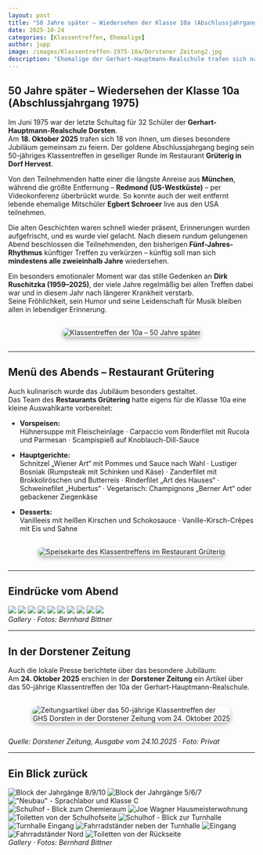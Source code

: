 ```yaml
---
layout: post
title: "50 Jahre später – Wiedersehen der Klasse 10a (Abschlussjahrgang 1975)"
date: 2025-10-24
categories: [Klassentreffen, Ehemalige]
author: jupp
image: /images/Klassentreffen-1975-10a/Dorstener Zeitung2.jpg
description: "Ehemalige der Gerhart-Hauptmann-Realschule trafen sich nach 50 Jahren in geselliger Runde – mit einem digitalen Gruß aus den USA und einem stillen Gedenken an Dirk Ruschitzka."
---
```


## 50 Jahre später – Wiedersehen der Klasse 10a (Abschlussjahrgang 1975)

Im Juni 1975 war der letzte Schultag für 32 Schüler der **Gerhart-Hauptmann-Realschule Dorsten**.  
Am **18. Oktober 2025** trafen sich 18 von ihnen, um dieses besondere Jubiläum gemeinsam zu feiern. Der goldene Abschlussjahrgang beging sein 50-jähriges Klassentreffen in geselliger Runde im Restaurant **Grüterig in Dorf Hervest**.

Von den Teilnehmenden hatte einer die längste Anreise aus **München**, während die größte Entfernung – **Redmond (US-Westküste)** – per Videokonferenz überbrückt wurde. So konnte auch der weit entfernt lebende ehemalige Mitschüler **Egbert Schroeer** live aus den USA teilnehmen.

Die alten Geschichten waren schnell wieder präsent, Erinnerungen wurden aufgefrischt, und es wurde viel gelacht. Nach diesem rundum gelungenen Abend beschlossen die Teilnehmenden, den bisherigen **Fünf-Jahres-Rhythmus** künftiger Treffen zu verkürzen – künftig soll man sich **mindestens alle zweieinhalb Jahre** wiedersehen.

Ein besonders emotionaler Moment war das stille Gedenken an **Dirk Ruschitzka (1959–2025)**, der viele Jahre regelmäßig bei allen Treffen dabei war und in diesem Jahr nach längerer Krankheit verstarb.  
Seine Fröhlichkeit, sein Humor und seine Leidenschaft für Musik bleiben allen in lebendiger Erinnerung.

<div style="display:flex;justify-content:center;margin:30px 0;">
  <img src="/images/Klassentreffen-1975-10a/20251020_111928.jpg"
       alt="Klassentreffen der 10a – 50 Jahre später"
       style="max-width:90%;border-radius:12px;box-shadow:0 4px 10px rgba(0,0,0,0.3);">
</div>

---

## Menü des Abends – Restaurant Grütering

Auch kulinarisch wurde das Jubiläum besonders gestaltet.  
Das Team des **Restaurants Grütering** hatte eigens für die Klasse 10a eine kleine Auswahlkarte vorbereitet:

- **Vorspeisen:**  
  Hühnersuppe mit Fleischeinlage · Carpaccio vom Rinderfilet mit Rucola und Parmesan · Scampispieß auf Knoblauch-Dill-Sauce  

- **Hauptgerichte:**  
  Schnitzel „Wiener Art“ mit Pommes und Sauce nach Wahl · Lustiger Bosniak (Rumpsteak mit Schinken und Käse) ·
  Zanderfilet mit Brokkoliröschen und Butterreis · Rinderfilet „Art des Hauses“ · Schweinefilet „Hubertus“ ·
  Vegetarisch: Champignons „Berner Art“ oder gebackener Ziegenkäse  

- **Desserts:**  
  Vanilleeis mit heißen Kirschen und Schokosauce · Vanille-Kirsch-Crêpes mit Eis und Sahne  

<div style="display:flex;justify-content:center;margin:30px 0;">
  <img src="/images/Klassentreffen-1975-10a/IMG-20251018-WA0000.jpg"
       alt="Speisekarte des Klassentreffens im Restaurant Grüterig"
       style="max-width:80%;border-radius:12px;box-shadow:0 4px 10px rgba(0,0,0,0.3);">
</div>

---

## Eindrücke vom Abend

<div class="gallery-box">
  <div class="gallery gallery--post">
    <img src="/images/Klassentreffen-1975-10a/IMG-20251018-WA0003.jpg" loading="lazy">
    <img src="/images/Klassentreffen-1975-10a/IMG-20251018-WA0007.jpg" loading="lazy">
    <img src="/images/Klassentreffen-1975-10a/IMG-20251019-WA0004.jpg" loading="lazy">
    <img src="/images/Klassentreffen-1975-10a/IMG-20251019-WA0005.jpg" loading="lazy">
    <img src="/images/Klassentreffen-1975-10a/IMG-20251019-WA0006.jpg" loading="lazy">
    <img src="/images/Klassentreffen-1975-10a/IMG-20251019-WA0011.jpg" loading="lazy">
    <img src="/images/Klassentreffen-1975-10a/IMG-20251019-WA0012.jpg" loading="lazy">
    <img src="/images/Klassentreffen-1975-10a/IMG-20251019-WA0014.jpg" loading="lazy">
    <img src="/images/Klassentreffen-1975-10a/IMG-20251019-WA0015.jpg" loading="lazy">
    <img src="/images/Klassentreffen-1975-10a/IMG-20251019-WA0022.jpg" loading="lazy">
  </div>
  <em>Gallery · Fotos: Bernhard Bittner</em>
</div>

---

## In der Dorstener Zeitung

Auch die lokale Presse berichtete über das besondere Jubiläum:  
Am **24. Oktober 2025** erschien in der **Dorstener Zeitung** ein Artikel über das 50-jährige Klassentreffen der 10a der Gerhart-Hauptmann-Realschule.

<div style="display:flex;justify-content:center;margin:30px 0;">
  <img src="/images/Klassentreffen-1975-10a/Dorstener Zeitung.jpg"
       alt="Zeitungsartikel über das 50-jährige Klassentreffen der GHS Dorsten in der Dorstener Zeitung vom 24. Oktober 2025"
       style="max-width:80%;border-radius:12px;box-shadow:0 4px 10px rgba(0,0,0,0.3);">
</div>

<em>Quelle: Dorstener Zeitung, Ausgabe vom 24.10.2025 · Foto: Privat</em>

---

## Ein Blick zurück

<div class="gallery-box">
  <div class="gallery gallery--post">
    <img src="/images/Klassentreffen-1975-10a/20250210_140704.jpg" loading="lazy" alt="Block der Jahrgänge 8/9/10">
    <img src="/images/Klassentreffen-1975-10a/20250210_140714.jpg" loading="lazy" alt="Block der Jahrgänge 5/6/7">
    <img src="/images/Klassentreffen-1975-10a/20250210_140727.jpg" loading="lazy" alt='"Neubau" - Sprachlabor und Klasse C'>
    <img src="/images/Klassentreffen-1975-10a/20250210_140735.jpg" loading="lazy" alt="Schulhof - Blick zum Chemieraum">
    <img src="/images/Klassentreffen-1975-10a/20250210_140808.jpg" loading="lazy" alt="Joe Wagner Hausmeisterwohnung">
    <img src="/images/Klassentreffen-1975-10a/20250210_140824.jpg" loading="lazy" alt="Toiletten von der Schulhofseite">
    <img src="/images/Klassentreffen-1975-10a/20250210_140845.jpg" loading="lazy" alt="Schulhof - Blick zur Turnhalle">
    <img src="/images/Klassentreffen-1975-10a/20250210_140848.jpg" loading="lazy" alt="Turnhalle Eingang">
    <img src="/images/Klassentreffen-1975-10a/20250210_140859.jpg" loading="lazy" alt="Fahrradständer neben der Turnhalle">
    <img src="/images/Klassentreffen-1975-10a/20250210_140912.jpg" loading="lazy" alt="Eingang">
    <img src="/images/Klassentreffen-1975-10a/20250210_141030.jpg" loading="lazy" alt="Fahrradständer Nord">
    <img src="/images/Klassentreffen-1975-10a/20250210_141032.jpg" loading="lazy" alt="Toiletten von der Rückseite">
  </div>
  <em>Gallery · Fotos: Bernhard Bittner</em>
</div>
